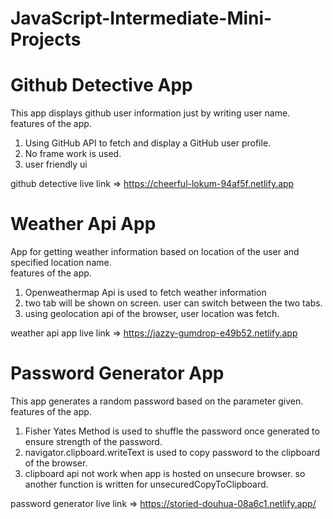# JavaScript-Intermediate-Mini-Projects
 
# Github Detective App
  This app displays github user information just by writing user name.
  <br>
  features of the app.
  1. Using GitHub API to fetch and display a GitHub user profile.
  2. No frame work is used.
  3. user friendly ui
  
github detective live link => https://cheerful-lokum-94af5f.netlify.app


# Weather Api App
  App for getting weather information based on location of the user and specified location name.
  <br>
  features of the app.
  1. Openweathermap Api is used to fetch weather information
  2. two tab will be shown on screen. user can switch between the two tabs.
  3. using geolocation api of the browser, user location was fetch.
  
weather api app  live link => https://jazzy-gumdrop-e49b52.netlify.app


# Password Generator App
  This app generates a random password based on the parameter given.
  <br>
  features of the app.
  1. Fisher Yates Method is used to shuffle the password once generated to ensure strength of the password.
  2. navigator.clipboard.writeText is used to copy password to the clipboard of the browser.
  3. clipboard api not work when app is hosted on unsecure browser. so another function is written for unsecuredCopyToClipboard.
  
password generator live link => https://storied-douhua-08a6c1.netlify.app/

